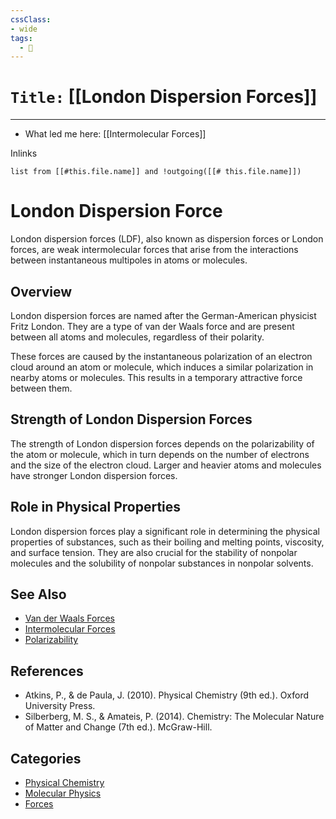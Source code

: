 ```yaml
---
cssClass:
- wide
tags:
  - 🧪
---
```


# `Title:` [[London Dispersion Forces]]
--- 

- What led me here: [[Intermolecular Forces]]

Inlinks
```dataview 
list from [[#this.file.name]] and !outgoing([[# this.file.name]]) 
```

# London Dispersion Force

London dispersion forces (LDF), also known as dispersion forces or London forces, are weak intermolecular forces that arise from the interactions between instantaneous multipoles in atoms or molecules.

## Overview

London dispersion forces are named after the German-American physicist Fritz London. They are a type of van der Waals force and are present between all atoms and molecules, regardless of their polarity. 

These forces are caused by the instantaneous polarization of an electron cloud around an atom or molecule, which induces a similar polarization in nearby atoms or molecules. This results in a temporary attractive force between them.

## Strength of London Dispersion Forces

The strength of London dispersion forces depends on the polarizability of the atom or molecule, which in turn depends on the number of electrons and the size of the electron cloud. Larger and heavier atoms and molecules have stronger London dispersion forces.

## Role in Physical Properties

London dispersion forces play a significant role in determining the physical properties of substances, such as their boiling and melting points, viscosity, and surface tension. They are also crucial for the stability of nonpolar molecules and the solubility of nonpolar substances in nonpolar solvents.

## See Also

- [Van der Waals Forces](https://en.wikipedia.org/wiki/Van_der_Waals_force)
- [Intermolecular Forces](https://en.wikipedia.org/wiki/Intermolecular_force)
- [Polarizability](https://en.wikipedia.org/wiki/Polarizability)

## References

- Atkins, P., & de Paula, J. (2010). Physical Chemistry (9th ed.). Oxford University Press.
- Silberberg, M. S., & Amateis, P. (2014). Chemistry: The Molecular Nature of Matter and Change (7th ed.). McGraw-Hill.

## Categories

- [Physical Chemistry](https://en.wikipedia.org/wiki/Category:Physical_chemistry)
- [Molecular Physics](https://en.wikipedia.org/wiki/Category:Molecular_physics)
- [Forces](https://en.wikipedia.org/wiki/Category:Forces)